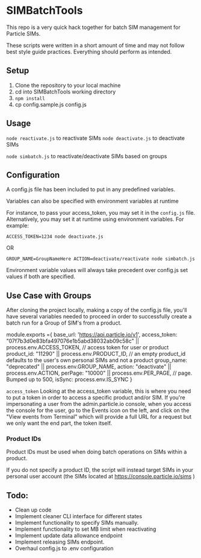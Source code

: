 # SIMBatchTools

This repo is a very quick hack together for batch SIM management for Particle SIMs.

These scripts were written in a short amount of time and may not follow best style guide practices. Everything should perform as intended.

## Setup

1. Clone the repository to your local machine
2. cd into SIMBatchTools working directory
3. `npm install`
4. cp config.sample.js config.js

## Usage

`node reactivate.js` to reactivate SIMs
`node deactivate.js` to deactivate SIMs

`node simbatch.js` to reactivate/deactivate SIMs based on groups

## Configuration

A config.js file has been included to put in any predefined variables.

Variables can also be specified with environment variables at runtime

For instance, to pass your access_token, you may set it in the `config.js` file.  
Alternatively, you may set it at runtime using environment variables. For example:  

`ACCESS_TOKEN=1234 node deactivate.js`

OR

`GROUP_NAME=GroupNameHere ACTION=deactivate/reactivate node simbatch.js`

Environment variable values will always take precedent over config.js set values if both are specified.

## Use Case with Groups
After cloning the project locally, making a copy of the config.js file, you'll have several variables needed to proceed in order to successfully create a batch run for a Group of SIM's from a product.

module.exports ={
	base_url: 'https://api.particle.io/v1',
	access_token:  "07f7b3d0e83bfa497076e1b5abd38032ab09c58c" || process.env.ACCESS_TOKEN, // access token for user or product
	product_id: "11290" || process.env.PRODUCT_ID, // an empty product_id defaults to the user's own personal SIMs and not a product
	group_name: "deprecated" || process.env.GROUP_NAME,
	action: "deactivate" || process.env.ACTION,
	perPage: "10000" || process.env.PER_PAGE, // page. Bumped up to 500,
	isSync: process.env.IS_SYNC
}

`access_token`
Looking at the access_token variable, this is where you need to put a token in order to access a specific product and/or SIM. If you're impersonating a user from the admin.particle.io console, when you access the console for the user, go to the Events icon on the left, and click on the "View events from Terminal" which will provide a full URL for a request but we only want the end part, the token itself.

### Product IDs

Product IDs must be used when doing batch operations on SIMs within a product. 

If you do not specify a product ID, the script will instead target SIMs in your personal user account (the SIMs located at https://console.particle.io/sims )

## Todo:

- Clean up code
- Implement cleaner CLI interface for different states
- Implement functionality to specify SIMs manually.
- Implement functionality to set MB limit when reactivating
- Implement update data allowance endpoint
- Implement releasing SIMs endpoint.
- Overhaul config.js to .env configuration
